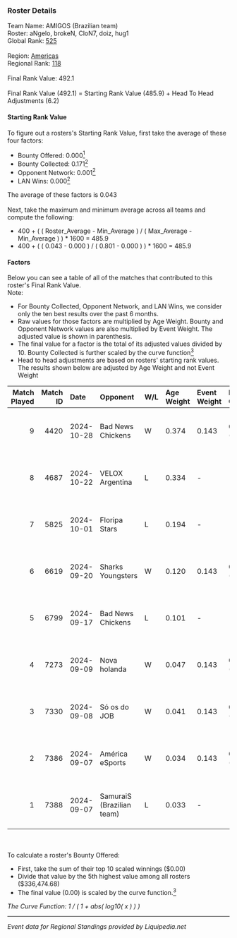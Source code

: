 ### Roster Details<br />
Team Name: AMIGOS (Brazilian team)<br />
Roster: aNgelo, brokeN, CloN7, doiz, hug1<br />
Global Rank: [525](../standings_global.md)<br />
<br />
Region: [Americas]( ../standings_americas.md)<br />
Regional Rank: [118]( ../standings_americas.md)<br />
<br />
Final Rank Value:  492.1<br />
<br />
Final Rank Value (492.1) = Starting Rank Value (485.9) + Head To Head Adjustments (6.2)<br />

#### Starting Rank Value<br />
To figure out a rosters's Starting Rank Value, first take the average of these four factors:<br />
- Bounty Offered: 0.000[<sup>1</sup>](#table2)
- Bounty Collected: 0.171[<sup>2</sup>](#table1)
- Opponent Network: 0.001[<sup>2</sup>](#table1)
- LAN Wins: 0.000[<sup>2</sup>](#table1)

The average of these factors is 0.043<br />
<br />
Next, take the maximum and minimum average across all teams and compute the following:<br />
- 400 + ( ( Roster_Average - Min_Average ) / ( Max_Average - Min_Average ) ) * 1600 = 485.9
- 400 + ( ( 0.043 - 0.000 ) / ( 0.801 - 0.000 ) ) * 1600 = 485.9


#### Factors<br />
Below you can see a table of all of the matches that contributed to this roster's Final Rank Value.<br />
Note:<br />

- For Bounty Collected, Opponent Network, and LAN Wins, we consider only the ten best results over the past 6 months.
- Raw values for those factors are multiplied by Age Weight. Bounty and Opponent Network values are also multiplied by Event Weight. The adjusted value is shown in parenthesis.
- The final value for a factor is the total of its adjusted values divided by 10. Bounty Collected is further scaled by the curve function[<sup>3</sup>](#curveFunction)
- Head to head adjustments are based on rosters' starting rank values. The results shown below are adjusted by Age Weight and not Event Weight
<span id="table1"></span><br />


| Match Played | Match ID | Date       | Opponent                  | W/L | Age Weight | Event Weight | Bounty Collected | Opponent Network | LAN Wins  | H2H Adj. | Roster                            |
| -: | -: | :- | :- | :- | :- | :- | :- | :- | :- | -: | :- |
|            9 |     4420 | 2024-10-28 | Bad News Chickens         | W   | 0.374      | 0.143        | 0.003 (0.000)    | 0.239 (0.013)    | 0 (0.000) |     8.87 | aNgelo, brokeN, CloN7, doiz, hug1 |
|            8 |     4687 | 2024-10-22 | VELOX Argentina           | L   | 0.334      | -            | -                | -                | -         |    -3.69 | aNgelo, brokeN, CloN7, doiz, hug1 |
|            7 |     5825 | 2024-10-01 | Floripa Stars             | L   | 0.194      | -            | -                | -                | -         |    -1.74 | aNgelo, brokeN, CloN7, doiz, hta  |
|            6 |     6619 | 2024-09-20 | Sharks Youngsters         | W   | 0.120      | 0.143        | 0.000 (0.000)    | 0.097 (0.002)    | 0 (0.000) |     2.37 | aNgelo, brokeN, doiz, hta, nz1    |
|            5 |     6799 | 2024-09-17 | Bad News Chickens         | L   | 0.101      | -            | -                | -                | -         |    -0.80 | aNgelo, brokeN, doiz, hta, nz1    |
|            4 |     7273 | 2024-09-09 | Nova holanda              | W   | 0.047      | 0.143        | 0.000 (0.000)    | 0.002 (0.000)    | 0 (0.000) |     0.66 | aNgelo, brokeN, doiz, hta, nz1    |
|            3 |     7330 | 2024-09-08 | Só os do JOB              | W   | 0.041      | 0.143        | 0.000 (0.000)    | 0.000 (0.000)    | 0 (0.000) |     0.49 | aNgelo, brokeN, doiz, hta, nz1    |
|            2 |     7386 | 2024-09-07 | América eSports           | W   | 0.034      | 0.143        | 0.000 (0.000)    | 0.010 (0.000)    | 0 (0.000) |     0.51 | aNgelo, brokeN, doiz, hta, nz1    |
|            1 |     7388 | 2024-09-07 | SamuraiS (Brazilian team) | L   | 0.033      | -            | -                | -                | -         |    -0.50 | aNgelo, brokeN, doiz, hta, nz1    |

<br />
<span id="table2"></span><br />
To calculate a roster's Bounty Offered:<br />

- First, take the sum of their top 10 scaled winnings ($0.00)
- Divide that value by the 5th highest value among all rosters ($336,474.68)
- The final value (0.00) is scaled by the curve function.[<sup>3</sup>](#curveFunction)

<span id="curveFunction"></span>_The Curve Function: 1 / ( 1 + abs( log10( x ) ) )_<br />

---
_Event data for Regional Standings provided by Liquipedia.net_<br />
